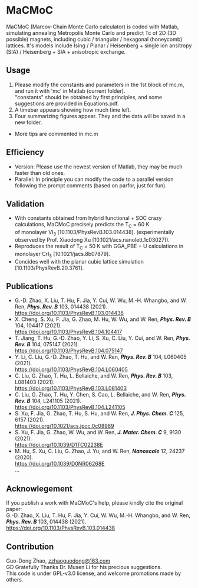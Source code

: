 # MaCMoC
MaCMoC (Marcov-Chain Monte Carlo calculator) is coded with Matlab, simulating annealing Metropolis Monte Carlo and predict Tc of 2D (3D possible) magnets, including cubic / triangular / hexagonal (honeycomb) lattices. It's models include Ising / Planar / Heisenberg + single ion ansitropy (SIA) / Heisenberg + SIA + anisotropic exchange.

## Usage
1. Please modify the constants and parameters in the 1st block of mc.m, and run it with 'mc' in Matlab (current folder).  
   "constants" should be obtained by first principles, and some suggestions are provided in Equations.pdf.
2. A timebar appears showing how much time left.
3. Four summarizing figures appear. They and the data will be saved in a new folder.
-  More tips are commented in mc.m

## Efficiency
-  Version: Please use the newest version of Matlab, they may be much faster than old ones.  
-  Parallel: In principle you can modify the code to a parallel version following the prompt comments (based on parfor, just for fun).

## Validation
-  With constants obtained from hybrid functional + SOC crazy calculations, MaCMoC precisely predicts the T<sub>C</sub> = 60 K  
   of monolayer VI<sub>3</sub> [10.1103/PhysRevB.103.014438]. (experimentally observed by Prof. Xiaodong Xu [10.1021/acs.nanolett.1c03027]).  
-  Reproduces the result of T<sub>C</sub> = 50 K with GGA_PBE + U calculations in monolayer CrI<sub>3</sub> [10.1021/jacs.8b07879].
-  Concides well with the planar cubic lattice simulation [10.1103/PhysRevB.20.3761].

## Publications
-  G.-D. Zhao, X. Liu, T. Hu, F. Jia, Y. Cui, W. Wu, M.-H. Whangbo, and W. Ren, ***Phys. Rev. B*** 103, 014438 (2021).  
   https://doi.org/10.1103/PhysRevB.103.014438
-  X. Cheng, S. Xu, F. Jia, G. Zhao, M. Hu, W. Wu, and W. Ren, ***Phys. Rev. B*** 104, 104417 (2021).  
   https://doi.org/10.1103/PhysRevB.104.104417
-  T. Jiang, T. Hu, G.-D. Zhao, Y. Li, S. Xu, C. Liu, Y. Cui, and W. Ren, ***Phys. Rev. B*** 104, 075147 (2021).  
   https://doi.org/10.1103/PhysRevB.104.075147
-  Y. Li, C. Liu, G.-D. Zhao, T. Hu, and W. Ren, ***Phys. Rev. B*** 104, L060405 (2021).  
   https://doi.org/10.1103/PhysRevB.104.L060405
-  C. Liu, G. Zhao, T. Hu, L. Bellaiche, and W. Ren, ***Phys. Rev. B*** 103, L081403 (2021).  
   https://doi.org/10.1103/PhysRevB.103.L081403
-  C. Liu, G. Zhao, T. Hu, Y. Chen, S. Cao, L. Bellaiche, and W. Ren, ***Phys. Rev. B*** 104, L241105 (2021).  
   https://doi.org/10.1103/PhysRevB.104.L241105
-  S. Xu, F. Jia, G. Zhao, T. Hu, S. Hu, and W. Ren, ***J. Phys. Chem. C*** 125, 6157 (2021).  
   https://doi.org/10.1021/acs.jpcc.0c08989
-  S. Xu, F. Jia, G. Zhao, W. Wu, and W. Ren, ***J. Mater. Chem. C*** 9, 9130 (2021).  
   https://doi.org/10.1039/D1TC02238E
-  M. Hu, S. Xu, C. Liu, G. Zhao, J. Yu, and W. Ren, ***Nanoscale*** 12, 24237 (2020).  
   https://doi.org/10.1039/D0NR06268E  
...

## Acknowlegement
If you publish a work with MaCMoC's help, please kindly cite the original paper:  
G.-D. Zhao, X. Liu, T. Hu, F. Jia, Y. Cui, W. Wu, M.-H. Whangbo, and W. Ren, ***Phys. Rev. B*** 103, 014438 (2021).  
https://doi.org/10.1103/PhysRevB.103.014438

## Contribution
Guo-Dong Zhao, zzhaoguodong@163.com  
   GD Gratefully Thanks Dr. Musen Li for his precious suggestions.  
This code is under GPL-v3.0 license, and welcome promotions made by others.
